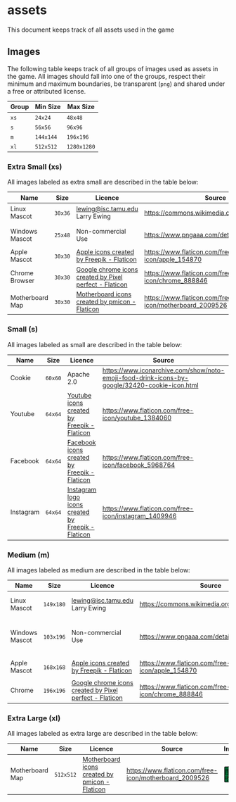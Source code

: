 # assets

This document keeps track of all assets used in the game

## Images

The following table keeps track of all groups of images used as assets in the game. All images should fall into one of the groups,
respect their minimum and maximum boundaries, be transparent (`png`) and shared under a free or attributed license.

|Group|Min Size|Max Size|
|----|--------|--------|
|`xs`|`24x24`|`48x48`|
|`s`|`56x56`|`96x96`|
|`m`|`144x144`|`196x196`|
|`xl`|`512x512`|`1280x1280`|

### Extra Small (xs)

All images labeled as extra small are described in the table below:

|Name|Size|Licence|Source|Image|
|----|----|-------|------|-----|
|Linux Mascot|`30x36`|lewing@isc.tamu.edu Larry Ewing|https://commons.wikimedia.org/wiki/File:Tux.png|![](images/xs/linux.png)|
|Windows Mascot|`25x48`|Non-commercial Use|https://www.pngaaa.com/detail/393521|![](images/xs/windows.png)|
|Apple Mascot|`30x30`|<a href="https://www.flaticon.com/free-icons/apple" title="apple icons">Apple icons created by Freepik - Flaticon</a>|https://www.flaticon.com/free-icon/apple_154870|![](images/xs/macos.png)|
|Chrome Browser|`30x30`|<a href="https://www.flaticon.com/free-icons/google-chrome" title="google chrome icons">Google chrome icons created by Pixel perfect - Flaticon</a>|https://www.flaticon.com/free-icon/chrome_888846|![](images/xs/chrome.png)|
|Motherboard Map|`30x30`|<a href="https://www.flaticon.com/free-icons/motherboard" title="motherboard icons">Motherboard icons created by pmicon - Flaticon</a>|https://www.flaticon.com/free-icon/motherboard_2009526|![](images/xs/motherboard.png)|

### Small (s)

All images labeled as small are described in the table below:

|Name|Size|Licence|Source|Image|
|----|----|-------|------|-----|
|Cookie|`60x60`|Apache 2.0|https://www.iconarchive.com/show/noto-emoji-food-drink-icons-by-google/32420-cookie-icon.html|![](images/s/cookie.png)|
|Youtube|`64x64`|<a href="https://www.flaticon.com/free-icons/youtube" title="youtube icons">Youtube icons created by Freepik - Flaticon</a>|https://www.flaticon.com/free-icon/youtube_1384060|![](images/s/youtube.png)|
|Facebook|`64x64`|<a href="https://www.flaticon.com/free-icons/facebook" title="facebook icons">Facebook icons created by Freepik - Flaticon</a>|https://www.flaticon.com/free-icon/facebook_5968764|![](images/s/facebook.png)|
|Instagram|`64x64`|<a href="https://www.flaticon.com/free-icons/instagram-logo" title="instagram logo icons">Instagram logo icons created by Freepik - Flaticon</a>|https://www.flaticon.com/free-icon/instagram_1409946|![](images/s/instagram.png)|


### Medium (m)

All images labeled as medium are described in the table below:

|Name|Size|Licence|Source|Image|
|----|----|-------|------|-----|
|Linux Mascot|`149x180`|lewing@isc.tamu.edu Larry Ewing|https://commons.wikimedia.org/wiki/File:Tux.png|![](images/m/linux.png)|
|Windows Mascot|`103x196`|Non-commercial Use|https://www.pngaaa.com/detail/393521|![](images/m/windows.png)|
|Apple Mascot|`168x168`|<a href="https://www.flaticon.com/free-icons/apple" title="apple icons">Apple icons created by Freepik - Flaticon</a>|https://www.flaticon.com/free-icon/apple_154870|![](images/m/macos.png)|
|Chrome|`196x196`|<a href="https://www.flaticon.com/free-icons/google-chrome" title="google chrome icons">Google chrome icons created by Pixel perfect - Flaticon</a>|https://www.flaticon.com/free-icon/chrome_888846|![](images/m/chrome.png)|

### Extra Large (xl)

All images labeled as extra large are described in the table below:

|Name|Size|Licence|Source|Image|
|----|----|-------|------|-----|
|Motherboard Map|`512x512`|<a href="https://www.flaticon.com/free-icons/motherboard" title="motherboard icons">Motherboard icons created by pmicon - Flaticon</a>|https://www.flaticon.com/free-icon/motherboard_2009526|![](images/xl/motherboard.png)|